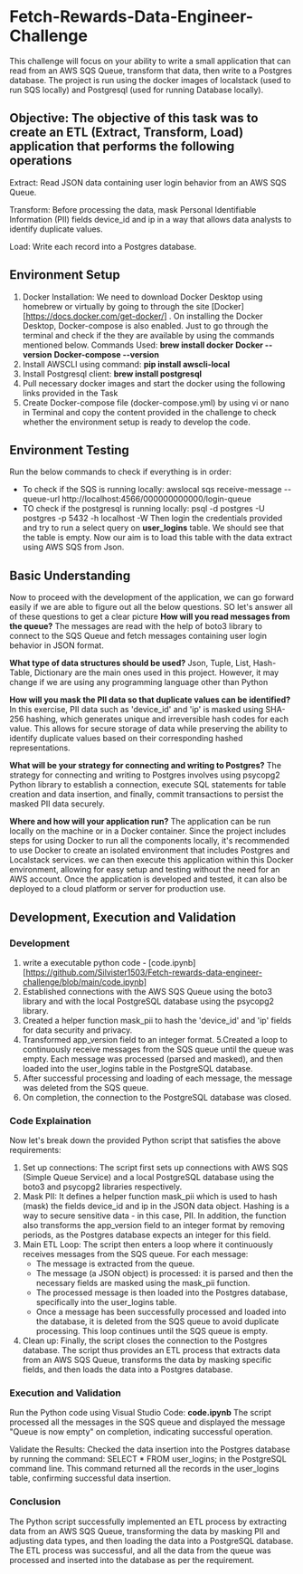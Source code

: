 # Fetch-Rewards-Data-Engineer-Challenge
This challenge will focus on your ability to write a small application that can read from an AWS SQS Queue, transform that data, then write to a Postgres database. The project is run using the docker images of localstack (used to run SQS locally) and Postgresql (used for running Database locally).

## Objective: The objective of this task was to create an ETL (Extract, Transform, Load) application that performs the following operations
Extract: Read JSON data containing user login behavior from an AWS SQS Queue.

Transform: Before processing the data, mask Personal Identifiable Information (PII) fields device_id and ip in a way that allows data analysts to identify duplicate values.

Load: Write each record into a Postgres database.

## Environment Setup
1. Docker Installation: We need to download Docker Desktop using homebrew or virtually by going to through the site [Docker][https://docs.docker.com/get-docker/] . On installing the Docker Desktop, Docker-compose is also enabled. Just to go through the terminal and check if the they are available by using the commands mentioned below.
Commands Used:
**brew install docker**
**Docker --version**
**Docker-compose --version**
2. Install AWSCLI using command: **pip install awscli-local** 
3. Install Postgresql client: **brew install postgresql**  
4. Pull necessary docker images and start the docker using the following links provided in the Task
5. Create Docker-compose file (docker-compose.yml) by using vi or nano in Terminal and copy the content provided in the challenge to check whether the environment setup is ready to develop the code.

## Environment Testing 
Run the below commands to check if everything is in order:
* To check if the SQS is running locally: awslocal sqs receive-message --queue-url http://localhost:4566/000000000000/login-queue
* TO check if the postgresql is running locally: psql -d postgres -U postgres -p 5432 -h localhost -W
Then login the credentials provided and try to run a select query on **user_logins** table. We should see that the table is empty. Now our aim is to load this table with the data extract using AWS SQS from Json.

## Basic Understanding
Now to proceed with the development of the application, we can go forward easily if we are able to figure out all the below questions. SO let's answer all of these questions to get a clear picture
**How will you read messages from the queue?** The messages are read with the help of boto3 library to connect to the SQS Queue and fetch messages containing user login behavior in JSON format. 

**What type of data structures should be used?** Json, Tuple, List, Hash-Table, Dictionary are the main ones used in this project. However, it may change if we are using any programming language other than Python

**How will you mask the PII data so that duplicate values can be identified?** In this exercise, PII data such as 'device_id' and 'ip' is masked using SHA-256 hashing, which generates unique and irreversible hash codes for each value. This allows for secure storage of data while preserving the ability to identify duplicate values based on their corresponding hashed representations.

**What will be your strategy for connecting and writing to Postgres?** The strategy for connecting and writing to Postgres involves using psycopg2 Python library to establish a connection, execute SQL statements for table creation and data insertion, and finally, commit transactions to persist the masked PII data securely.

**Where and how will your application run?** The application can be run locally on the machine or in a Docker container. Since the project includes steps for using Docker to run all the components locally, it's recommended to use Docker to create an isolated environment that includes Postgres and Localstack services. we can then execute this application within this Docker environment, allowing for easy setup and testing without the need for an AWS account. Once the application is developed and tested, it can also be deployed to a cloud platform or server for production use.

## Development, Execution and Validation
### Development
1. write a executable python code - [code.ipynb][https://github.com/Silvister1503/Fetch-rewards-data-engineer-challenge/blob/main/code.ipynb]
2. Established connections with the AWS SQS Queue using the boto3 library and with the local PostgreSQL database using the psycopg2 library.
3. Created a helper function mask_pii to hash the 'device_id' and 'ip' fields for data security and privacy.
4. Transformed app_version field to an integer format.
5.Created a loop to continuously receive messages from the SQS queue until the queue was empty. Each message was processed (parsed and masked), and then loaded into the user_logins table in the PostgreSQL database.
6. After successful processing and loading of each message, the message was deleted from the SQS queue.
7. On completion, the connection to the PostgreSQL database was closed.

### Code Explaination
Now let's break down the provided Python script that satisfies the above requirements:
1. Set up connections: The script first sets up connections with AWS SQS (Simple Queue Service) and a local PostgreSQL database using the boto3 and psycopg2 libraries respectively.
2. Mask PII: It defines a helper function mask_pii which is used to hash (mask) the fields device_id and ip in the JSON data object. Hashing is a way to secure sensitive data - in this case, PII. In addition, the function also transforms the app_version field to an integer format by removing periods, as the Postgres database expects an integer for this field.
3. Main ETL Loop: The script then enters a loop where it continuously receives messages from the SQS queue.
   For each message:
   * The message is extracted from the queue.
   * The message (a JSON object) is processed: it is parsed and then the necessary fields are masked using the mask_pii function.
   * The processed message is then loaded into the Postgres database, specifically into the user_logins table.
   * Once a message has been successfully processed and loaded into the database, it is deleted from the SQS queue to avoid duplicate         processing. This loop continues until the SQS queue is empty.
4. Clean up: Finally, the script closes the connection to the Postgres database. The script thus provides an ETL process that extracts data from an AWS SQS Queue, transforms the data by masking specific fields, and then loads the data into a Postgres database.

### Execution and Validation
Run the Python code using Visual Studio Code: **code.ipynb** The script processed all the messages in the SQS queue and displayed the message "Queue is now empty" on completion, indicating successful operation.

Validate the Results: Checked the data insertion into the Postgres database by running the command: SELECT * FROM user_logins; in the PostgreSQL command line. This command returned all the records in the user_logins table, confirming successful data insertion.

### Conclusion
The Python script successfully implemented an ETL process by extracting data from an AWS SQS Queue, transforming the data by masking PII and adjusting data types, and then loading the data into a PostgreSQL database. The ETL process was successful, and all the data from the queue was processed and inserted into the database as per the requirement.
